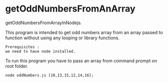 # getOddNumbersFromAnArray
getOddNumbersFromArrayInNodejs.

This program is intended to get odd numbers array from an array passed to function without using any looping or library functions.

```
Prerequisites :
we need to have node installed.
```


To run this program you have to pass an array from command prompt on root folder.
```
node oddNumbers.js [10,13,15,12,14,16];
```